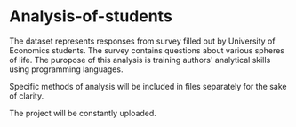# Analysis-of-students
The dataset represents responses from survey filled out by University of Economics students. The survey contains questions about various spheres of life. The puropose of this analysis is training authors' analytical skills using programming languages.

Specific methods of analysis will be included in files separately for the sake of clarity.

The project will be constantly uploaded.
